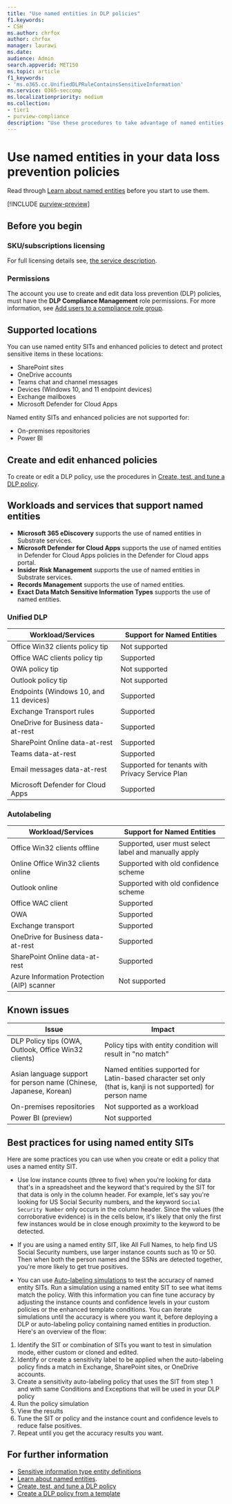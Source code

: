 ```yaml
---
title: "Use named entities in DLP policies"
f1.keywords:
- CSH
ms.author: chrfox
author: chrfox
manager: laurawi
ms.date:
audience: Admin
search.appverid: MET150
ms.topic: article
f1_keywords:
- 'ms.o365.cc.UnifiedDLPRuleContainsSensitiveInformation'
ms.service: O365-seccomp
ms.localizationpriority: medium
ms.collection: 
- tier1
- purview-compliance
description: "Use these procedures to take advantage of named entities in your data loss prevention policies"
---
```


# Use named entities in your data loss prevention policies

Read through [Learn about named entities](named-entities-learn.md) before you start to use them.

[!INCLUDE [purview-preview](../includes/purview-preview.md)]

## Before you begin

### SKU/subscriptions licensing

For full licensing details see, [the service description](/office365/servicedescriptions/microsoft-365-service-descriptions/microsoft-365-tenantlevel-services-licensing-guidance/microsoft-365-security-compliance-licensing-guidance#information-protection-data-classification-analytics-overview-content--activity-explorer).

### Permissions

The account you use to create and edit data loss prevention (DLP) policies, must have the **DLP Compliance Management** role permissions. For more information, see [Add users to a compliance role group](microsoft-365-compliance-center-permissions.md#add-users-to-a-compliance-role-group).


## Supported locations

You can use named entity SITs and enhanced policies to detect and protect sensitive items in these locations:

- SharePoint sites
- OneDrive accounts
- Teams chat and channel messages
- Devices (Windows 10, and 11 endpoint devices)
- Exchange mailboxes
- Microsoft Defender for Cloud Apps

Named entity SITs and enhanced policies are not supported for:

- On-premises repositories
- Power BI

## Create and edit enhanced policies

To create or edit a DLP policy, use the procedures in [Create, test, and tune a DLP policy](create-test-tune-dlp-policy.md).

## Workloads and services that support named entities

- **Microsoft 365 eDiscovery** supports the use of named entities in Substrate services.
- **Microsoft Defender for Cloud Apps** supports the use of named entities in Defender for Cloud Apps policies in the Defender for Cloud apps portal.
- **Insider Risk Management** supports the use of named entities in Substrate services.
- **Records Management** supports the use of named entities.
- **Exact Data Match Sensitive Information Types** supports the use of named entities.
<!--- **Communication Compliance** doesn't support the use of named entities in Exchange transport rules and data-at-rest.
- **Microsoft Information Governance** (MIG) doesn't support the use of named entities in Exchange transport rules and data-at-rest.-->
 
### Unified DLP

|Workload/Services  |Support for Named Entities  |
|---------|---------|
|Office Win32 clients policy tip    |Not supported  |
|Office WAC clients policy tip    |Supported         |
|OWA policy tip     |Not supported         |
|Outlook policy tip     |Not supported |
|Endpoints (Windows 10, and 11 devices)     |Supported  |
|Exchange Transport rules     |Supported |
|OneDrive for Business data-at-rest     |Supported         |
|SharePoint Online data-at-rest     |Supported         |
|Teams data-at-rest     |Supported         |
|Email messages data-at-rest     |Supported for tenants with Privacy Service Plan         |
|Microsoft Defender for Cloud Apps     |Supported         |

### Autolabeling

|Workload/Services |Support for Named Entities  |
|---------|---------|
|Office Win32 clients offline   |Supported, user must select label and manually apply |
|Online Office Win32 clients online|Supported with old confidence scheme |
|Outlook online   |Supported with old confidence scheme  |
|Office WAC client     |Supported |
|OWA     |Supported |
|Exchange transport     |Supported |
|OneDrive for Business data-at-rest     |Supported |
|SharePoint Online data-at-rest|Supported|
|Azure Information Protection (AIP) scanner|Not supported|

## Known issues

|Issue  |Impact  |
|---------|---------|
|DLP Policy tips (OWA, Outlook, Office Win32 clients)     |   Policy tips with entity condition will result in "no match"      |
| Asian language support for person name (Chinese, Japanese, Korean)    | Named entities supported for Latin-based character set only (that is, kanji is not supported) for person name        |
|On-premises repositories    | Not supported as a workload|
|Power BI (preview) | Not supported

<!--|Devices workload (Endpoint)     | Not supported as a workload – authoring policy with named entities will not be allowed        |-->

## Best practices for using named entity SITs

Here are some practices you can use when you create or edit a policy that uses a named entity SIT.

- Use low instance counts (three to five) when you're looking for data that's in a spreadsheet and the keyword that's required by the SIT for that data is only in the column header. For example, let's say you're looking for US Social Security numbers, and the keyword `Social Security Number` only occurs in the column header. Since the values (the corroborative evidence) is in the cells below, it's likely that only the first few instances would be in close enough proximity to the keyword to be detected.  

- If you are using a named entity SIT, like All Full Names, to help find US Social Security numbers, use larger instance counts such as 10 or 50. Then when both the person names and the SSNs are detected together, you're more likely to get true positives.

- You can use [Auto-labeling simulations](apply-sensitivity-label-automatically.md#learn-about-simulation-mode) to test the accuracy of named entity SITs. Run a simulation using a named entity SIT to see what items match the policy. With this information you can fine tune accuracy by adjusting the instance counts and confidence levels in your custom policies or the enhanced template conditions. You can iterate simulations until the accuracy is where you want it, before deploying a DLP or auto-labeling policy containing named entities in production. Here's an overview of the flow:

1. Identify the SIT or combination of SITs you want to test in simulation mode, either custom or cloned and edited.
1. Identify or create a sensitivity label to be applied when the auto-labeling policy finds a match in Exchange, SharePoint sites, or OneDrive accounts.
1. Create a sensitivity auto-labeling policy that uses the SIT from step 1 and with same Conditions and Exceptions that will be used in your DLP policy
1. Run the policy simulation
1. View the results
1. Tune the SIT or policy and the instance count and confidence levels to reduce false positives.
1. Repeat until you get the accuracy results you want.


## For further information
- [Sensitive information type entity definitions](sensitive-information-type-entity-definitions.md)
- [Learn about named entities](named-entities-learn.md).
- [Create, test, and tune a DLP policy](create-test-tune-dlp-policy.md)
- [Create a DLP policy from a template](create-a-dlp-policy-from-a-template.md)
